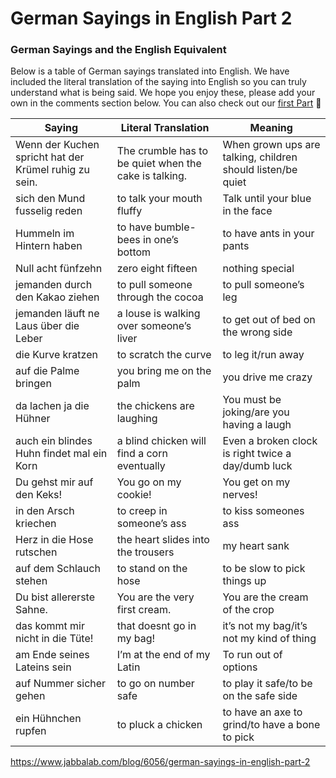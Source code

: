 # German Sayings in English Part 2

### German Sayings and the English Equivalent

Below is a table of German sayings translated into English. We have included the literal translation of the saying into English so you can truly understand what is being said. We hope you enjoy these, please add your own in the comments section below. You can also check out our [first Part](http://www.jabbalab.com/blog/3899/german-sayings-in-english) 🙂

| **Saying**                               | **Literal Translation**                  | **Meaning**                              |
| ---------------------------------------- | ---------------------------------------- | ---------------------------------------- |
| Wenn der Kuchen spricht hat der Krümel ruhig zu sein. | The crumble has to be quiet when the cake is talking. | When grown ups are talking, children should listen/be quiet |
| sich den Mund fusselig reden             | to talk your mouth fluffy                | Talk until your blue in the face         |
| Hummeln im Hintern haben                 | to have bumble-bees in one’s bottom      | to have ants in your pants               |
| Null acht fünfzehn                       | zero eight fifteen                       | nothing special                          |
| jemanden durch den Kakao ziehen          | to pull someone through the cocoa        | to pull someone’s leg                    |
| jemanden läuft ne Laus über die Leber    | a louse is walking over someone’s liver  | to get out of bed on the wrong side      |
| die Kurve kratzen                        | to scratch the curve                     | to leg it/run away                       |
| auf die Palme bringen                    | you bring me on the palm                 | you drive me crazy                       |
| da lachen ja die Hühner                  | the chickens are laughing                | You must be joking/are you having a laugh |
| auch ein blindes Huhn findet mal ein Korn | a blind chicken will find a corn eventually | Even a broken clock is right twice a day/dumb luck |
| Du gehst mir auf den Keks!               | You go on my cookie!                     | You get on my nerves!                    |
| in den Arsch kriechen                    | to creep in someone’s ass                | to kiss someones ass                     |
| Herz in die Hose rutschen                | the heart slides into the trousers       | my heart sank                            |
| auf dem Schlauch stehen                  | to stand on the hose                     | to be slow to pick things up             |
| Du bist allererste Sahne.                | You are the very first cream.            | You are the cream of the crop            |
| das kommt mir nicht in die Tüte!         | that doesnt go in my bag!                | it’s not my bag/it’s not my kind of thing |
| am Ende seines Lateins sein              | I’m at the end of my Latin               | To run out of options                    |
| auf Nummer sicher gehen                  | to go on number safe                     | to play it safe/to be on the safe side   |
| ein Hühnchen rupfen                      | to pluck a chicken                       | to have an axe to grind/to have a bone to pick |

https://www.jabbalab.com/blog/6056/german-sayings-in-english-part-2